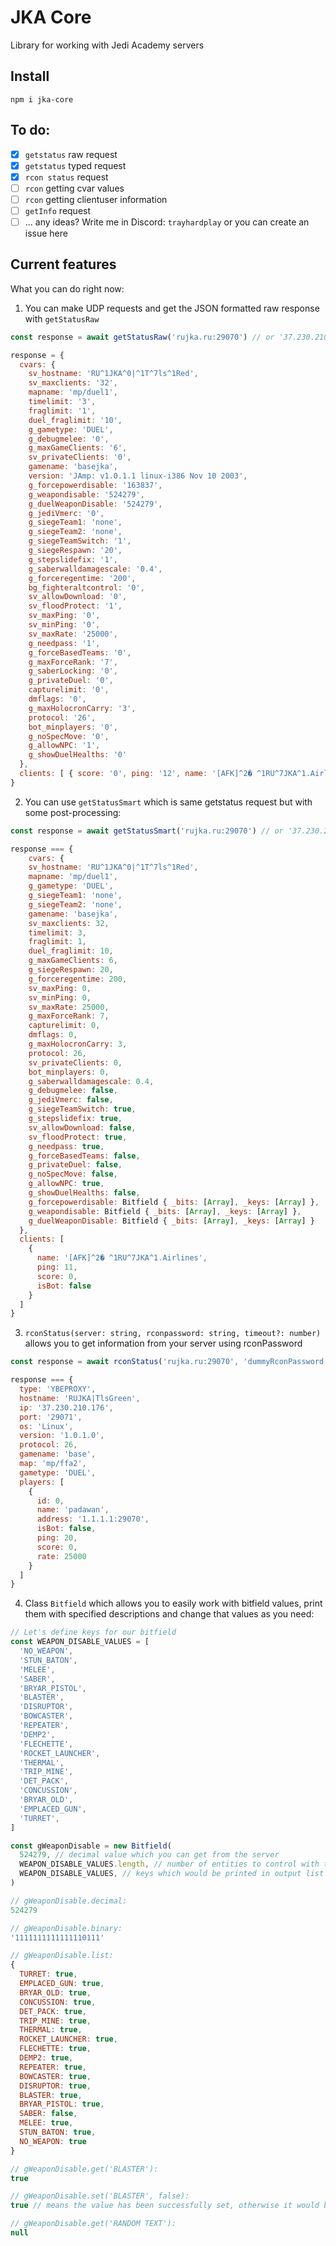 # JKA Core
Library for working with Jedi Academy servers

## Install

```
npm i jka-core
```

## To do:
- [x] `getstatus` raw request
- [x] `getstatus` typed request
- [x] `rcon status` request
- [ ] `rcon` getting cvar values
- [ ] `rcon` getting clientuser information
- [ ] `getInfo` request
- [ ] ... any ideas? Write me in Discord: `trayhardplay` or you can create an issue here

## Current features
What you can do right now:

1. You can make UDP requests and get the JSON formatted raw response with `getStatusRaw`
```js
const response = await getStatusRaw('rujka.ru:29070') // or '37.230.210.176:29070'

response = {
  cvars: {
    sv_hostname: 'RU^1JKA^0|^1T^7ls^1Red',
    sv_maxclients: '32',
    mapname: 'mp/duel1',
    timelimit: '3',
    fraglimit: '1',
    duel_fraglimit: '10',
    g_gametype: 'DUEL',
    g_debugmelee: '0',
    g_maxGameClients: '6',
    sv_privateClients: '0',
    gamename: 'basejka',
    version: 'JAmp: v1.0.1.1 linux-i386 Nov 10 2003',
    g_forcepowerdisable: '163837',
    g_weapondisable: '524279',
    g_duelWeaponDisable: '524279',
    g_jediVmerc: '0',
    g_siegeTeam1: 'none',
    g_siegeTeam2: 'none',
    g_siegeTeamSwitch: '1',
    g_siegeRespawn: '20',
    g_stepslidefix: '1',
    g_saberwalldamagescale: '0.4',
    g_forceregentime: '200',
    bg_fighteraltcontrol: '0',
    sv_allowDownload: '0',
    sv_floodProtect: '1',
    sv_maxPing: '0',
    sv_minPing: '0',
    sv_maxRate: '25000',
    g_needpass: '1',
    g_forceBasedTeams: '0',
    g_maxForceRank: '7',
    g_saberLocking: '0',
    g_privateDuel: '0',
    capturelimit: '0',
    dmflags: '0',
    g_maxHolocronCarry: '3',
    protocol: '26',
    bot_minplayers: '0',
    g_noSpecMove: '0',
    g_allowNPC: '1',
    g_showDuelHealths: '0'
  },
  clients: [ { score: '0', ping: '12', name: '[AFK]^2� ^1RU^7JKA^1.Airlines' } ]
}
```
2. You can use `getStatusSmart` which is same getstatus request but with some post-processing:

```js
const response = await getStatusSmart('rujka.ru:29070') // or '37.230.210.176:29070'

response === {
    cvars: {
    sv_hostname: 'RU^1JKA^0|^1T^7ls^1Red',
    mapname: 'mp/duel1',
    g_gametype: 'DUEL',
    g_siegeTeam1: 'none',
    g_siegeTeam2: 'none',
    gamename: 'basejka',
    sv_maxclients: 32,
    timelimit: 3,
    fraglimit: 1,
    duel_fraglimit: 10,
    g_maxGameClients: 6,
    g_siegeRespawn: 20,
    g_forceregentime: 200,
    sv_maxPing: 0,
    sv_minPing: 0,
    sv_maxRate: 25000,
    g_maxForceRank: 7,
    capturelimit: 0,
    dmflags: 0,
    g_maxHolocronCarry: 3,
    protocol: 26,
    sv_privateClients: 0,
    bot_minplayers: 0,
    g_saberwalldamagescale: 0.4,
    g_debugmelee: false,
    g_jediVmerc: false,
    g_siegeTeamSwitch: true,
    g_stepslidefix: true,
    sv_allowDownload: false,
    sv_floodProtect: true,
    g_needpass: true,
    g_forceBasedTeams: false,
    g_privateDuel: false,
    g_noSpecMove: false,
    g_allowNPC: true,
    g_showDuelHealths: false,
    g_forcepowerdisable: Bitfield { _bits: [Array], _keys: [Array] },
    g_weapondisable: Bitfield { _bits: [Array], _keys: [Array] },
    g_duelWeaponDisable: Bitfield { _bits: [Array], _keys: [Array] }
  },
  clients: [
    {
      name: '[AFK]^2� ^1RU^7JKA^1.Airlines',
      ping: 11,
      score: 0,
      isBot: false
    }
  ]
}
```

3. `rconStatus(server: string, rconpassword: string, timeout?: number)` allows you to get information from your server using rconPassword
```js
const response = await rconStatus('rujka.ru:29070', 'dummyRconPassword')

response === {
  type: 'YBEPROXY',
  hostname: 'RUJKA|TlsGreen',
  ip: '37.230.210.176',
  port: '29071',
  os: 'Linux',
  version: '1.0.1.0',
  protocol: 26,
  gamename: 'base',
  map: 'mp/ffa2',
  gametype: 'DUEL',
  players: [
    {
      id: 0,
      name: 'padawan',
      address: '1.1.1.1:29070',
      isBot: false,
      ping: 20,
      score: 0,
      rate: 25000
    }  
  ]
}
```

4. Class `Bitfield` which allows you to easily work with bitfield values, print them with specified descriptions and change that values as you need:

```js
// Let's define keys for our bitfield
const WEAPON_DISABLE_VALUES = [
  'NO_WEAPON',
  'STUN_BATON',
  'MELEE',
  'SABER',
  'BRYAR_PISTOL',
  'BLASTER',
  'DISRUPTOR',
  'BOWCASTER',
  'REPEATER',
  'DEMP2',
  'FLECHETTE',
  'ROCKET_LAUNCHER',
  'THERMAL',
  'TRIP_MINE',
  'DET_PACK',
  'CONCUSSION',
  'BRYAR_OLD',
  'EMPLACED_GUN',
  'TURRET',
]

const gWeaponDisable = new Bitfield(
  524279, // decimal value which you can get from the server
  WEAPON_DISABLE_VALUES.length, // number of entities to control with this bitfield
  WEAPON_DISABLE_VALUES, // keys which would be printed in output list
)

// gWeaponDisable.decimal:
524279

// gWeaponDisable.binary:
'1111111111111110111'

// gWeaponDisable.list:
{
  TURRET: true,
  EMPLACED_GUN: true,
  BRYAR_OLD: true,
  CONCUSSION: true,
  DET_PACK: true,
  TRIP_MINE: true,
  THERMAL: true,
  ROCKET_LAUNCHER: true,
  FLECHETTE: true,
  DEMP2: true,
  REPEATER: true,
  BOWCASTER: true,
  DISRUPTOR: true,
  BLASTER: true,
  BRYAR_PISTOL: true,
  SABER: false,
  MELEE: true,
  STUN_BATON: true,
  NO_WEAPON: true
}

// gWeaponDisable.get('BLASTER'):
true

// gWeaponDisable.set('BLASTER', false):
true // means the value has been successfully set, otherwise it would be false

// gWeaponDisable.get('RANDOM TEXT'):
null
```
